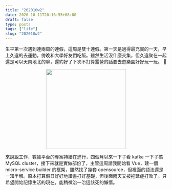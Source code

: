 ```yaml
---
title: "202010w2"
date: 2020-10-11T20:16:55+08:00
draft: false
type: posts
tags: ["life"]
slug: "202010w2"
---
```


生平第一次遇到連兩周的連假，這周是雙十連假。第一天是過得最充實的一天，早上久違的去運動，傍晚和大學好友們吃飯。雖然生活沒什麼交集，但久違聚在一起還是可以天南地北的聊，還約好了下次不打算露營的話要去遊樂園好好玩一玩。 :two_women_holding_hands:

<img style="height:250px;display:block;margin:auto;" src="https://imgur.com/pOzhUft.jpg"/>

來說說工作，數據平台的專案持續在進行，四個月以來一下子看 kafka 一下子搞 MySQL cluster，接下來就是實做部份了，主管這周請我開始看 Vue，建一個 micro-service builder 的框架，雖然找了幾套 opensource，但裡面的語法還是一知半解。原本打算假日好好地讀書打好基礎，但後面兩天又被拖延症打敗了。只希望開始記錄生活的現在，能稍微治一治這該死的懶惰。